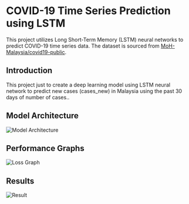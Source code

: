 # COVID-19 Time Series Prediction using LSTM

This project utilizes Long Short-Term Memory (LSTM) neural networks to predict COVID-19 time series data. The dataset is sourced from [MoH-Malaysia/covid19-public](https://github.com/MoH-Malaysia/covid19-public).

## Introduction

This project just to create a deep learning model using LSTM neural network to predict new cases (cases_new) in Malaysia using the past 30 days of number of cases..

## Model Architecture

![Model Architecture](https://github.com/GaruxGARU/COVID19-TimeSeries-LSTM/assets/128445332/dd5796f8-6d2d-493c-a0e3-9bb8370a2e03)



## Performance Graphs

![Loss Graph](https://github.com/GaruxGARU/COVID19-TimeSeries-LSTM/assets/128445332/f1849b66-2aa2-424b-a15e-b26b0df0551d)



## Results

![Result](https://github.com/GaruxGARU/COVID19-TimeSeries-LSTM/assets/128445332/c095b414-f2f6-4371-af76-0aa8268fb1af)




